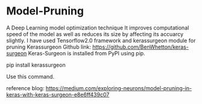 # Model-Pruning
A Deep Learning model optimization technique
It improves computational speed of the model as well as reduces its size by affecting its accuarcy slightly.
I have used Tensorflow2.0 framework and kerassurgeon module for pruning
Kerassurgeon Github link: https://github.com/BenWhetton/keras-surgeon 
Keras-Surgeon is installed from PyPI using pip.

pip install kerassurgeon

Use this command.

reference blog:
https://medium.com/exploring-neurons/model-pruning-in-keras-with-keras-surgeon-e8e6ff439c07

